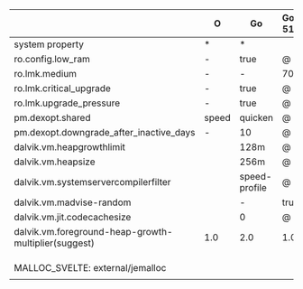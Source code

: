 |                                          | O     | Go            | Go-512 |      |
| ---------------------------------------- | ----- | ------------- | ------ | ---- |
| system property                          | *     | *             |        |      |
| ro.config.low_ram                        | -     | true          | @      |      |
| ro.lmk.medium                            | -     | -             | 700    |      |
| ro.lmk.critical_upgrade                  | -     | true          | @      |      |
| ro.lmk.upgrade_pressure                  | -     | true          | @      |      |
| pm.dexopt.shared                         | speed | quicken       | @      |      |
| pm.dexopt.downgrade_after_inactive_days  | -     | 10            | @      |      |
| dalvik.vm.heapgrowthlimit                |       | 128m          | @      |      |
| dalvik.vm.heapsize                       |       | 256m          | @      |      |
| dalvik.vm.systemservercompilerfilter     |       | speed-profile | @      |      |
| dalvik.vm.madvise-random                 |       | -             | true   |      |
| dalvik.vm.jit.codecachesize              |       | 0             | @      |      |
| dalvik.vm.foreground-heap-growth-multiplier(suggest) | 1.0   | 2.0           | 1.0    |      |
|                                          |       |               |        |      |
|                                          |       |               |        |      |
|                                          |       |               |        |      |
| MALLOC_SVELTE: external/jemalloc         |       |               |        |      |
|                                          |       |               |        |      |

